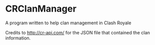 # CRClanManager
A program written to help clan management in Clash Royale

Credits to http://cr-api.com/ for the JSON file that contained the clan information. 
